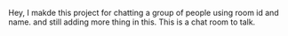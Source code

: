 Hey, I makde this project for chatting a group of people using room id and name. and still adding more thing in this. This is a chat room to talk.
